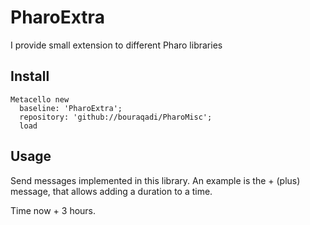 # PharoExtra
I provide small extension to different Pharo libraries

## Install
```
Metacello new
  baseline: 'PharoExtra';
  repository: 'github://bouraqadi/PharoMisc';
  load
```

## Usage
Send messages implemented in this library. An example is the + (plus) message, that allows adding a duration to a time.

Time now + 3 hours.